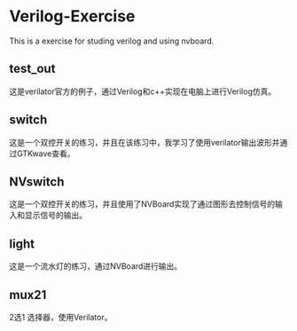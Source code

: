 # Verilog-Exercise
  This is a exercise for studing verilog and using nvboard.

## test_out
  这是verilator官方的例子，通过Verilog和c++实现在电脑上进行Verilog仿真。

## switch
  这是一个双控开关的练习，并且在该练习中，我学习了使用verilator输出波形并通过GTKwave查看。

## NVswitch
  这是一个双控开关的练习，并且使用了NVBoard实现了通过图形去控制信号的输入和显示信号的输出。

## light
  这是一个流水灯的练习，通过NVBoard进行输出。

## mux21
  2选1 选择器，使用Verilator。
